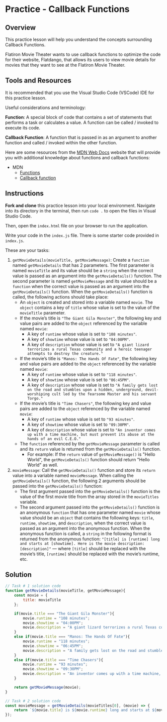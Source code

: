 # Practice - Callback Functions

## Overview

This practice lesson will help you understand the concepts surrounding Callback Functions.

Flatiron Movie Theater wants to use callback functions to optimize the code for their website, Flatdango, that allows its users to view movie details for movies that they want to see at the Flatiron Movie Theater.

## Tools and Resources

It is recommended that you use the Visual Studio Code (VSCode) IDE for this practice lesson.

Useful considerations and terminology:

**Function**: A special block of code that contains a set of statements that performs a task or calculates a value. A function can be called / invoked to execute its code.

**Callback Function**: A function that is passed in as an argument to another function and called / invoked within the other function.

Here are some resources from the [MDN Web Docs](https://developer.mozilla.org/en-US/) website that will provide you with additional knowledge about functions and callback functions:
- MDN
  - [Functions](https://developer.mozilla.org/en-US/docs/Web/JavaScript/Guide/Functions)
  - [Callback function](https://developer.mozilla.org/en-US/docs/Glossary/Callback_function)

## Instructions

**Fork and clone** this practice lesson into your local environment. Navigate into its
directory in the terminal, then run `code .` to open the files in Visual Studio
Code.

Then, open the `index.html` file on your browser to run the application.

Write your code in the `index.js` file. There is some starter code provided in `index.js`.

These are your tasks:

1. `getMovieDetails(movieTitle, getMovieMessage)`: Create a `function` named `getMovieDetails` that has 2 parameters. The first parameter is named `movieTitle` and its value should be a `string` when the correct value is passed as an argument into the `getMovieDetails()` function. The second parameter is named `getMovieMessage` and its value should be a `function` when the correct value is passed as an argument into the `getMovieDetails()` function. When the `getMovieDetails()` function is called, the following actions should take place:
    - An `object` is created and stored into a variable named `movie`. The `object` contains a key of `title` whose value is set to the value of the `movieTitle` parameter.
    - If the movie’s title is `"The Giant Gila Monster"`, the following key and value pairs are added to the `object` referenced by the variable named `movie`:
      - A key of `runtime` whose value is set to `"108 minutes"`.
      - A key of `showtime` whose value is set to `"04:00PM"`.
      - A key of `description` whose value is set to `"A giant lizard terrorizes a rural Texas community and a heroic teenager attempts to destroy the creature."`
    - If the movie’s title is `"Manos: The Hands Of Fate"`, the following key and value pairs are added to the `object` referenced by the variable named `movie`:
      - A key of `runtime` whose value is set to `"118 minutes"`.
      - A key of `showtime` whose value is set to `"06:45PM"`.
      - A key of `description` whose value is set to `"A family gets lost on the road and stumbles upon a hidden, underground, devil-worshiping cult led by the fearsome Master and his servant Torgo."`
    - If the movie’s title is `"Time Chasers"`, the following key and value pairs are added to the `object` referenced by the variable named `movie`:
      - A key of `runtime` whose value is set to `"93 minutes"`.
      - A key of `showtime` whose value is set to `"09:30PM"`.
      - A key of `description` whose value is set to `"An inventor comes up with a time machine, but must prevent its abuse at the hands of an evil C.E.O."`
    - The `function` referenced by the `getMovieMessage` parameter is called and its `return` value is returned from the `getMovieDetails()` function.
      - For example: If the `return` value of `getMovieMessage()` is "Hello World", the `getMovieDetails()` function should return "Hello World" as well.
2. `movieMessage`: Call the `getMovieDetails()` function and store its `return` value into a variable named `movieMessage`. When calling the `getMovieDetails()` function, the following 2 arguments should be passed into the `getMovieDetails()` function:
    - The first argument passed into the `getMovieDetails()` function is the value of the first movie title from the array stored in the `movieTitles` variable.
    - The second argument passed into the `getMovieDetails()` function is an anonymous `function` that has one parameter named `movie` whose value should be an `object` that contains the following keys: `title`, `runtime`, `showtime`, and `description`, when the correct value is passed as an argument into the anonymous function. When the anonymous function is called, a `string` in the following format is returned from the anonymous function: `"[title] is [runtime] long and starts at [showtime]. Here is the movie description: [description]"` — where `[title]` should be replaced with the movie’s title, `[runtime]` should be replaced with the movie’s runtime, etc.

## Solution

```javascript
// Task # 1 solution code
function getMovieDetails(movieTitle, getMovieMessage){
    const movie = {
        title: movieTitle
    };

    if(movie.title === "The Giant Gila Monster"){
        movie.runtime = "108 minutes";
        movie.showtime = "04:00PM";
        movie.description = "A giant lizard terrorizes a rural Texas community and a heroic teenager attempts to destroy the creature.";
    }
    else if(movie.title === "Manos: The Hands Of Fate"){
        movie.runtime = "118 minutes";
        movie.showtime = "06:45PM";
        movie.description = "A family gets lost on the road and stumbles upon a hidden, underground, devil-worshiping cult led by the fearsome Master and his servant Torgo.";
    }
    else if(movie.title === "Time Chasers"){
        movie.runtime = "93 minutes";
        movie.showtime = "09:30PM";
        movie.description = "An inventor comes up with a time machine, but must prevent its abuse at the hands of an evil C.E.O.";
    }

    return getMovieMessage(movie);
}

// Task # 2 solution code
const movieMessage = getMovieDetails(movieTitles[0], (movie) => {
    return `${movie.title} is ${movie.runtime} long and starts at ${movie.showtime}. Here is the movie description: ${movie.description}`;
});
```